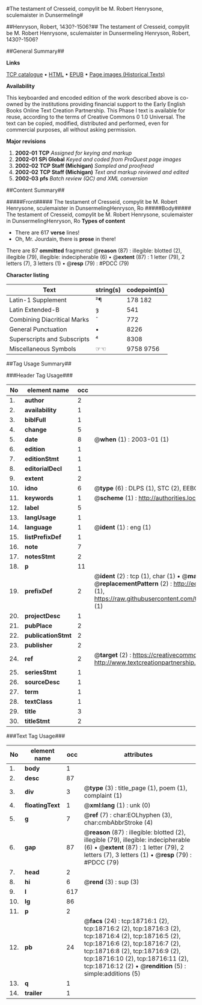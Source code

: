 #The testament of Cresseid, compylit be M. Robert Henrysone, sculemaister in Dunsermeling#

##Henryson, Robert, 1430?-1506?##
The testament of Cresseid, compylit be M. Robert Henrysone, sculemaister in Dunsermeling
Henryson, Robert, 1430?-1506?

##General Summary##

**Links**

[TCP catalogue](http://www.ota.ox.ac.uk/tcp/)  • 
[HTML](http://tei.it.ox.ac.uk/tcp/Texts-HTML/free/A03/A03023.html)  • 
[EPUB](http://tei.it.ox.ac.uk/tcp/Texts-EPUB/free/A03/A03023.epub) • 
[Page images (Historical Texts)](https://data.historicaltexts.jisc.ac.uk/view?pubId=eebo-99853336e&pageId=eebo-99853336e-18716-1)

**Availability**

This keyboarded and encoded edition of the
	       work described above is co-owned by the institutions
	       providing financial support to the Early English Books
	       Online Text Creation Partnership. This Phase I text is
	       available for reuse, according to the terms of Creative
	       Commons 0 1.0 Universal. The text can be copied,
	       modified, distributed and performed, even for
	       commercial purposes, all without asking permission.

**Major revisions**

1. __2002-01__ __TCP__ *Assigned for keying and markup*
1. __2002-01__ __SPi Global__ *Keyed and coded from ProQuest page images*
1. __2002-02__ __TCP Staff (Michigan)__ *Sampled and proofread*
1. __2002-02__ __TCP Staff (Michigan)__ *Text and markup reviewed and edited*
1. __2002-03__ __pfs__ *Batch review (QC) and XML conversion*

##Content Summary##

#####Front#####
The testament of Cresseid, compylit be M. Robert Henrysone, sculemaister in DunsermelingHenryson, Ro
#####Body#####
The testament of Cresseid, compylit be M. Robert Henrysone, sculemaister in DunsermelingHenryson, Ro
**Types of content**

  * There are 617 **verse** lines!
  * Oh, Mr. Jourdain, there is **prose** in there!

There are 87 **ommitted** fragments! 
 @__reason__ (87) : illegible: blotted (2), illegible (79), illegible: indecipherable (6)  •  @__extent__ (87) : 1 letter (79), 2 letters (7), 3 letters (1)  •  @__resp__ (79) : #PDCC (79)

**Character listing**


|Text|string(s)|codepoint(s)|
|---|---|---|
|Latin-1 Supplement|²¶|178 182|
|Latin Extended-B|ȝ|541|
|Combining             Diacritical Marks|̄|772|
|General Punctuation|•|8226|
|Superscripts             and Subscripts|⁴|8308|
|Miscellaneous Symbols|☞☜|9758 9756|

##Tag Usage Summary##

###Header Tag Usage###

|No|element name|occ|attributes|
|---|---|---|---|
|1.|__author__|2||
|2.|__availability__|1||
|3.|__biblFull__|1||
|4.|__change__|5||
|5.|__date__|8| @__when__ (1) : 2003-01 (1)|
|6.|__edition__|1||
|7.|__editionStmt__|1||
|8.|__editorialDecl__|1||
|9.|__extent__|2||
|10.|__idno__|6| @__type__ (6) : DLPS (1), STC (2), EEBO-CITATION (1), PROQUEST (1), VID (1)|
|11.|__keywords__|1| @__scheme__ (1) : http://authorities.loc.gov/ (1)|
|12.|__label__|5||
|13.|__langUsage__|1||
|14.|__language__|1| @__ident__ (1) : eng (1)|
|15.|__listPrefixDef__|1||
|16.|__note__|7||
|17.|__notesStmt__|2||
|18.|__p__|11||
|19.|__prefixDef__|2| @__ident__ (2) : tcp (1), char (1)  •  @__matchPattern__ (2) : ([0-9\-]+):([0-9IVX]+) (1), (.+) (1)  •  @__replacementPattern__ (2) : http://eebo.chadwyck.com/downloadtiff?vid=$1&page=$2 (1), https://raw.githubusercontent.com/textcreationpartnership/Texts/master/tcpchars.xml#$1 (1)|
|20.|__projectDesc__|1||
|21.|__pubPlace__|2||
|22.|__publicationStmt__|2||
|23.|__publisher__|2||
|24.|__ref__|2| @__target__ (2) : https://creativecommons.org/publicdomain/zero/1.0/ (1), http://www.textcreationpartnership.org/docs/. (1)|
|25.|__seriesStmt__|1||
|26.|__sourceDesc__|1||
|27.|__term__|1||
|28.|__textClass__|1||
|29.|__title__|3||
|30.|__titleStmt__|2||


###Text Tag Usage###

|No|element name|occ|attributes|
|---|---|---|---|
|1.|__body__|1||
|2.|__desc__|87||
|3.|__div__|3| @__type__ (3) : title_page (1), poem (1), complaint (1)|
|4.|__floatingText__|1| @__xml:lang__ (1) : unk (0)|
|5.|__g__|7| @__ref__ (7) : char:EOLhyphen (3), char:cmbAbbrStroke (4)|
|6.|__gap__|87| @__reason__ (87) : illegible: blotted (2), illegible (79), illegible: indecipherable (6)  •  @__extent__ (87) : 1 letter (79), 2 letters (7), 3 letters (1)  •  @__resp__ (79) : #PDCC (79)|
|7.|__head__|2||
|8.|__hi__|6| @__rend__ (3) : sup (3)|
|9.|__l__|617||
|10.|__lg__|86||
|11.|__p__|2||
|12.|__pb__|24| @__facs__ (24) : tcp:18716:1 (2), tcp:18716:2 (2), tcp:18716:3 (2), tcp:18716:4 (2), tcp:18716:5 (2), tcp:18716:6 (2), tcp:18716:7 (2), tcp:18716:8 (2), tcp:18716:9 (2), tcp:18716:10 (2), tcp:18716:11 (2), tcp:18716:12 (2)  •  @__rendition__ (5) : simple:additions (5)|
|13.|__q__|1||
|14.|__trailer__|1||
